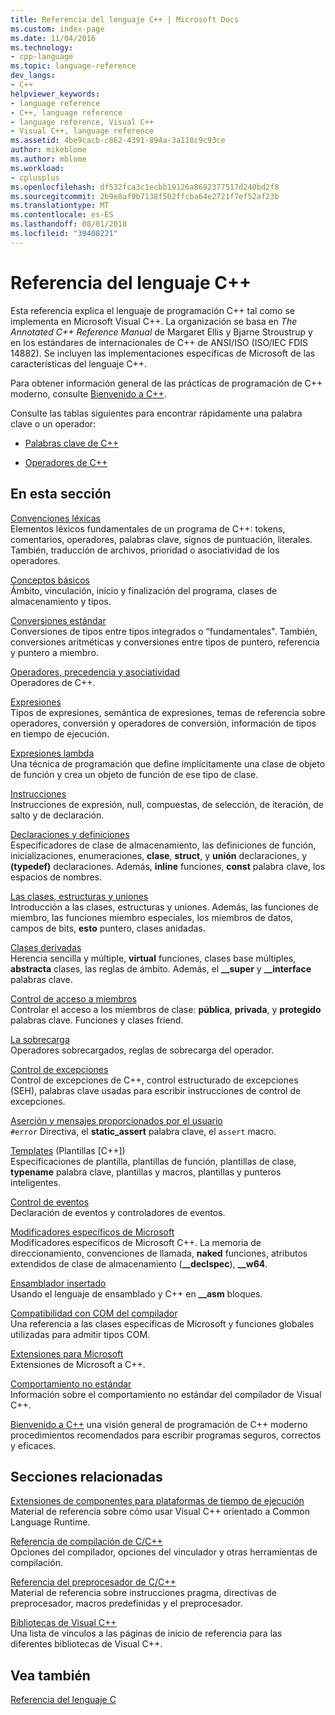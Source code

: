 ```yaml
---
title: Referencia del lenguaje C++ | Microsoft Docs
ms.custom: index-page
ms.date: 11/04/2016
ms.technology:
- cpp-language
ms.topic: language-reference
dev_langs:
- C++
helpviewer_keywords:
- language reference
- C++, language reference
- language reference, Visual C++
- Visual C++, language reference
ms.assetid: 4be9cacb-c862-4391-894a-3a118c9c93ce
author: mikeblome
ms.author: mblome
ms.workload:
- cplusplus
ms.openlocfilehash: df532fca3c1ecbb19126a8692377517d240bd2f8
ms.sourcegitcommit: 2b9e8af9b7138f502ffcba64e2721f7ef52af23b
ms.translationtype: MT
ms.contentlocale: es-ES
ms.lasthandoff: 08/01/2018
ms.locfileid: "39408221"
---
```

# <a name="c-language-reference"></a>Referencia del lenguaje C++
Esta referencia explica el lenguaje de programación C++ tal como se implementa en Microsoft Visual C++. La organización se basa en *The Annotated C++ Reference Manual* de Margaret Ellis y Bjarne Stroustrup y en los estándares de internacionales de C++ de ANSI/ISO (ISO/IEC FDIS 14882). Se incluyen las implementaciones específicas de Microsoft de las características del lenguaje C++.  

Para obtener información general de las prácticas de programación de C++ moderno, consulte [Bienvenido a C++](welcome-back-to-cpp-modern-cpp.md).
  
 Consulte las tablas siguientes para encontrar rápidamente una palabra clave o un operador:  
  
-   [Palabras clave de C++](../cpp/keywords-cpp.md)  
  
-   [Operadores de C++](../cpp/cpp-built-in-operators-precedence-and-associativity.md)  
  
## <a name="in-this-section"></a>En esta sección  

 [Convenciones léxicas](../cpp/lexical-conventions.md)  
 Elementos léxicos fundamentales de un programa de C++: tokens, comentarios, operadores, palabras clave, signos de puntuación, literales. También, traducción de archivos, prioridad o asociatividad de los operadores.  
  
 [Conceptos básicos](../cpp/basic-concepts-cpp.md)  
 Ámbito, vinculación, inicio y finalización del programa, clases de almacenamiento y tipos.  
  
 [Conversiones estándar](../cpp/standard-conversions.md)  
 Conversiones de tipos entre tipos integrados o “fundamentales". También, conversiones aritméticas y conversiones entre tipos de puntero, referencia y puntero a miembro.  
  
 [Operadores, precedencia y asociatividad](../cpp/cpp-built-in-operators-precedence-and-associativity.md)  
 Operadores de C++.  
  
 [Expresiones](../cpp/expressions-cpp.md)  
 Tipos de expresiones, semántica de expresiones, temas de referencia sobre operadores, conversión y operadores de conversión, información de tipos en tiempo de ejecución.  
  
 [Expresiones lambda](../cpp/lambda-expressions-in-cpp.md)  
 Una técnica de programación que define implícitamente una clase de objeto de función y crea un objeto de función de ese tipo de clase.  
  
 [Instrucciones](../cpp/statements-cpp.md)  
 Instrucciones de expresión, null, compuestas, de selección, de iteración, de salto y de declaración.  
  
 [Declaraciones y definiciones](declarations-and-definitions-cpp.md)  
 Especificadores de clase de almacenamiento, las definiciones de función, inicializaciones, enumeraciones, **clase**, **struct**, y **unión** declaraciones, y **(typedef)**  declaraciones. Además, **inline** funciones, **const** palabra clave, los espacios de nombres.  
  
 [Las clases, estructuras y uniones](../cpp/classes-and-structs-cpp.md)  
 Introducción a las clases, estructuras y uniones. Además, las funciones de miembro, las funciones miembro especiales, los miembros de datos, campos de bits, **esto** puntero, clases anidadas.  
  
 [Clases derivadas](../cpp/inheritance-cpp.md)  
 Herencia sencilla y múltiple, **virtual** funciones, clases base múltiples, **abstracta** clases, las reglas de ámbito. Además, el **__super** y **__interface** palabras clave.  
  
 [Control de acceso a miembros](../cpp/member-access-control-cpp.md)  
 Controlar el acceso a los miembros de clase: **pública**, **privada**, y **protegido** palabras clave. Funciones y clases friend.  
  
 [La sobrecarga](operator-overloading.md)  
 Operadores sobrecargados, reglas de sobrecarga del operador.  
  
 [Control de excepciones](../cpp/exception-handling-in-visual-cpp.md)  
 Control de excepciones de C++, control estructurado de excepciones (SEH), palabras clave usadas para escribir instrucciones de control de excepciones.  
  
 [Aserción y mensajes proporcionados por el usuario](../cpp/assertion-and-user-supplied-messages-cpp.md)  
 `#error` Directiva, el **static_assert** palabra clave, el `assert` macro.  
  
 [Templates](../cpp/templates-cpp.md) (Plantillas [C++])  
 Especificaciones de plantilla, plantillas de función, plantillas de clase, **typename** palabra clave, plantillas y macros, plantillas y punteros inteligentes.  
  
 [Control de eventos](../cpp/event-handling.md)  
 Declaración de eventos y controladores de eventos.  
  
 [Modificadores específicos de Microsoft](../cpp/microsoft-specific-modifiers.md)  
 Modificadores específicos de Microsoft C++. La memoria de direccionamiento, convenciones de llamada, **naked** funciones, atributos extendidos de clase de almacenamiento (**__declspec**), **__w64**.  
  
 [Ensamblador insertado](../assembler/inline/inline-assembler.md)  
 Usando el lenguaje de ensamblado y C++ en **__asm** bloques.  
  
 [Compatibilidad con COM del compilador](../cpp/compiler-com-support.md)  
 Una referencia a las clases específicas de Microsoft y funciones globales utilizadas para admitir tipos COM.  
  
 [Extensiones para Microsoft](../cpp/microsoft-extensions.md)  
 Extensiones de Microsoft a C++.  
  
 [Comportamiento no estándar](../cpp/nonstandard-behavior.md)  
 Información sobre el comportamiento no estándar del compilador de Visual C++.  

 [Bienvenido a C++](welcome-back-to-cpp-modern-cpp.md) una visión general de programación de C++ moderno procedimientos recomendados para escribir programas seguros, correctos y eficaces.
  
## <a name="related-sections"></a>Secciones relacionadas  
 [Extensiones de componentes para plataformas de tiempo de ejecución](../windows/component-extensions-for-runtime-platforms.md)  
 Material de referencia sobre cómo usar Visual C++ orientado a Common Language Runtime.  
  
 [Referencia de compilación de C/C++](../build/reference/c-cpp-building-reference.md)  
 Opciones del compilador, opciones del vinculador y otras herramientas de compilación.  
  
 [Referencia del preprocesador de C/C++](../preprocessor/c-cpp-preprocessor-reference.md)  
 Material de referencia sobre instrucciones pragma, directivas de preprocesador, macros predefinidas y el preprocesador.  
  
 [Bibliotecas de Visual C++](../standard-library/cpp-standard-library-reference.md)  
 Una lista de vínculos a las páginas de inicio de referencia para las diferentes bibliotecas de Visual C++.  
  
## <a name="see-also"></a>Vea también  
 [Referencia del lenguaje C](../c-language/c-language-reference.md)